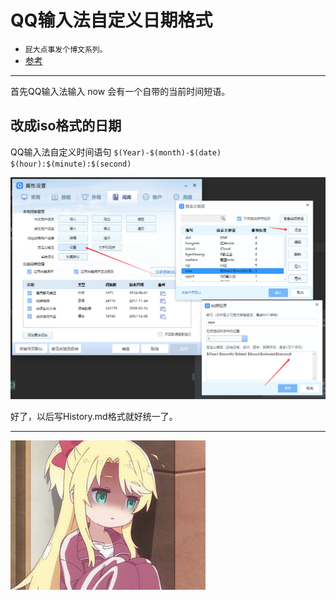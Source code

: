 # QQ输入法自定义日期格式

* ``屁大点事发个博文系列。``
* [参考](https://blog.walterlv.com/post/ime-date-time-format.html)

---

首先QQ输入法输入 now 会有一个自带的当前时间短语。

## 改成iso格式的日期

QQ输入法自定义时间语句
`$(Year)-$(month)-$(date) $(hour):$(minute):$(second)`

![添加自定义短语](../images/2021-05-19-11-51-35.png)

好了，以后写History.md格式就好统一了。

---

![.](../images/2021-05-19-11-53-28.png)
